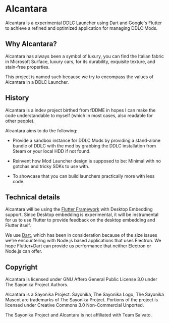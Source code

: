 # Alcantara

Alcantara is a experimental DDLC Launcher using Dart and Google's Flutter to achieve a refined and optimized application for managing DDLC Mods.

## Why Alcantara?

Alcantara has always been a symbol of luxury, you can find the Italian fabric in Microsoft Surface, luxury cars, for its durability, exquisite texture, and stain-free properties.

This project is named such because we try to encompass the values of Alcantara in a DDLC Launcher.

## History

Alcantara is a indev project birthed from fDDME in hopes I can make the code understandable to myself (which in most cases, also readable for other people).

Alcantara aims to do the following:

- Provide a sandbox instance for DDLC Mods by providing a stand-alone bundle of DDLC with the mod by grabbing the DDLC installation from Steam or your local HDD if not found.

- Reinvent how Mod Launcher design is supposed to be: Minimal with no gotchas and tricky SDKs to use with.

- To showcase that you can build launchers practically more with less code.

## Technical details

Alcantara will be using the [Flutter Framework](https://flutter.io) with Desktop Embedding support. Since Desktop embedding is experimental, it will be instrumental for us to use Flutter to provide feedback on the desktop embedding and Flutter itself.

We use [Dart](https://dartlang.org), which has been in consideration because of the size issues we're encountering with Node.js based applications that uses Electron. We hope Flutter+Dart can provide us performance that neither Electron or Node.js can offer.

## Copyright

Alcantara is licensed under GNU Affero General Public License 3.0 under The Sayonika Project Authors.

Alcantara is a Sayonika Project. Sayonika, The Sayonika Logo, The Sayonika Mascot are trademarks of The Sayonika Project. Portions of the project is licensed under Creative Commons 3.0 Non-Commercial Unported.

The Sayonika Project and Alcantara is not affiliated with Team Salvato.
